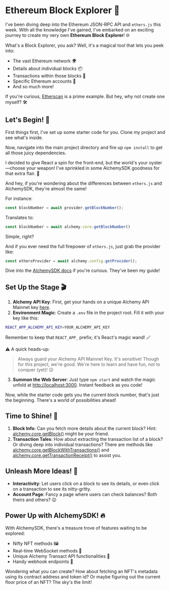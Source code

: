 # Ethereum Block Explorer 🚀

I've been diving deep into the Ethereum JSON-RPC API and `ethers.js` this week. With all the knowledge I've gained, I've embarked on an exciting journey to create my very own **Ethereum Block Explorer**! 🌐

What's a Block Explorer, you ask? Well, it's a magical tool that lets you peek into:
  * The vast Ethereum network 🌍
  * Details about individual blocks 📦
  * Transactions within those blocks 🔄
  * Specific Ethereum accounts 📒
  * And so much more!

If you're curious, [Etherscan](https://etherscan.io/) is a prime example. But hey, why not create one myself? 🛠️

## Let's Begin! 🚀

First things first, I've set up some starter code for you. Clone my project and see what's inside.

Now, navigate into the main project directory and fire up `npm install` to get all those juicy dependencies.

I decided to give React a spin for the front-end, but the world's your oyster—choose your weapon! I've sprinkled in some AlchemySDK goodness for that extra flair. 💫

And hey, if you're wondering about the differences between `ethers.js` and AlchemySDK, they're almost the same! 

For instance:
```js
const blockNumber = await provider.getBlockNumber();
```
Translates to:
```js
const blockNumber = await alchemy.core.getBlockNumber()
```
Simple, right? 

And if you ever need the full firepower of `ethers.js`, just grab the provider like:
```js
const ethersProvider = await alchemy.config.getProvider();
```

Dive into the [AlchemySDK docs](https://docs.alchemy.com/reference/alchemy-sdk-quickstart?a=eth-bootcamp) if you're curious. They've been my guide!

## Set Up the Stage 🎬

1. **Alchemy API Key**: First, get your hands on a unique Alchemy API Mainnet key [here](https://docs.alchemy.com/reference/api-overview?a=eth-bootcamp).
2. **Environment Magic**: Create a `.env` file in the project root. Fill it with your key like this:
```sh
REACT_APP_ALCHEMY_API_KEY=YOUR_ALCHEMY_API_KEY
```
Remember to keep that `REACT_APP_` prefix; it's React's magic wand! 🪄

⚠️ A quick heads-up: 
> Always guard your Alchemy API Mainnet Key. It's sensitive! Though for this project, we're good. We're here to learn and have fun, not to conquer (yet)! 😉

3. **Summon the Web Server**: Just type `npm start` and watch the magic unfold at [http://localhost:3000](http://localhost:3000). Instant feedback as you code!

Now, while the starter code gets you the current block number, that's just the beginning. There's a world of possibilities ahead!

## Time to Shine! 🌟

1. **Block Info**: Can you fetch more details about the current block? Hint: [alchemy.core.getBlock()](https://docs.alchemy.com/reference/sdk-getblock?a=eth-bootcamp) might be your friend.
2. **Transaction Tales**: How about extracting the transaction list of a block? Or diving deep into individual transactions? There are methods like [alchemy.core.getBlockWithTransactions()](https://docs.alchemy.com/reference/sdk-getblockwithtransactions?a=eth-bootcamp) and [alchemy.core.getTransactionReceipt()](https://docs.alchemy.com/reference/sdk-gettransactionreceipt?a=eth-bootcamp) to assist you.

## Unleash More Ideas! 🌊

- **Interactivity**: Let users click on a block to see its details, or even click on a transaction to see its nitty-gritty.
- **Account Page**: Fancy a page where users can check balances? Both theirs and others? 😉

## Power Up with AlchemySDK! 🔥

With AlchemySDK, there's a treasure trove of features waiting to be explored:
  * Nifty NFT methods 🖼️
  * Real-time WebSocket methods 📡
  * Unique Alchemy Transact API functionalities 🔄
  * Handy webhook endpoints 🎣

Wondering what you can create? How about fetching an NFT's metadata using its contract address and token id? Or maybe figuring out the current floor price of an NFT? The sky's the limit!